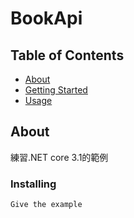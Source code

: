 # BookApi

## Table of Contents

- [About](#about)
- [Getting Started](#getting_started)
- [Usage](#usage)

## About <a name = "about"></a>

練習.NET core 3.1的範例


### Installing

```
Give the example
```



